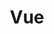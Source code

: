---
# Featured tags need to have either the `list` or `grid` layout (PRO only).
layout: list

# The title of the tag's page.
title: Vue

# The name of the tag, used in a post's front matter (e.g. tags: [<slug>]).
slug: vue

# (Optional) Write a short (~150 characters) description of this featured tag.
description: >
  This place that arrange my ideas or knowledge about Vue
  <br/>
  이 곳은 뷰에 대한 제 공부 내용과 생각을 정리하는 곳 입니다.

# (Optional) You can disable grouping posts by date.
# no_groups: true

# Exclude this example category from the sitemap.
# DON'T USE THIS SETTING IN YOUR CATEGORIES!
sitemap: false
---